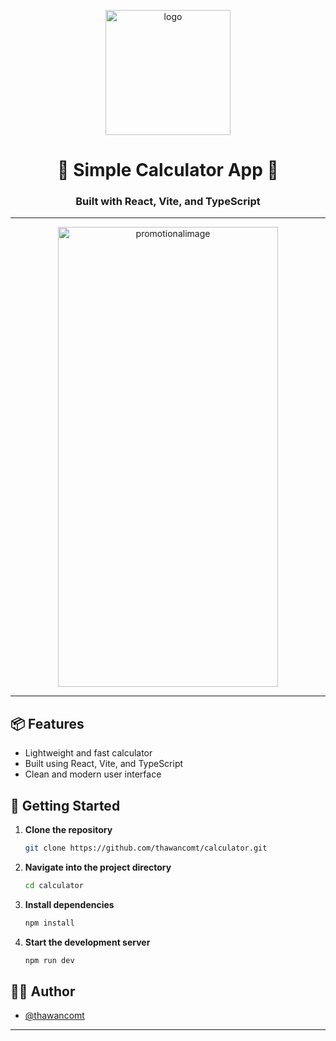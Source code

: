 <p align="center">
  <img width="200" height="200" alt="logo" src="https://github.com/user-attachments/assets/0f98fbb5-ab06-4955-9ca9-663598d0a1f2" />
</p>

<h1 align="center">🚀 <strong>Simple Calculator App</strong> 🚀</h1>
<h3 align="center">Built with <strong>React</strong>, <strong>Vite</strong>, and <strong>TypeScript</strong></h3>

---

<p align="center">
  <img width="352" height="736" alt="promotionalimage" src="https://github.com/user-attachments/assets/2d90ba26-b6a4-4416-98a9-616fddd383f9" />
</p>

---

## 📦 Features

- Lightweight and fast calculator
- Built using React, Vite, and TypeScript
- Clean and modern user interface

## 🚀 Getting Started

1. **Clone the repository**

   ```bash
   git clone https://github.com/thawancomt/calculator.git
   ```

2. **Navigate into the project directory**

   ```bash
   cd calculator
   ```

3. **Install dependencies**

   ```bash
   npm install
   ```

4. **Start the development server**

   ```bash
   npm run dev
   ```

## 👨‍💻 Author

- [@thawancomt](https://github.com/thawancomt)

---

